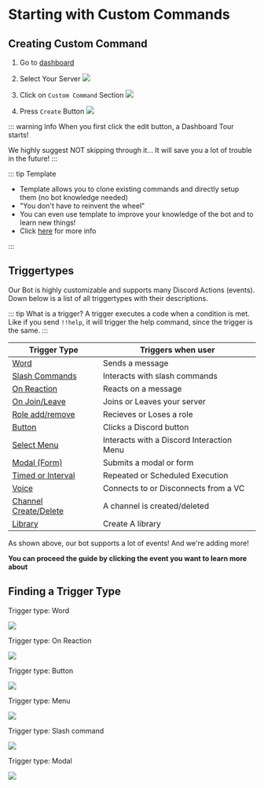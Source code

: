 # Starting with Custom Commands

## Creating Custom Command
1. Go to [dashboard](https://ccommandbot.com/dashboard)

2. Select Your Server
![](https://i.imgur.com/2AlwSPW.png)

3. Click on `Custom Command` Section
![](https://i.imgur.com/TAZ2qrh.png)

4. Press `Create` Button
![](https://i.imgur.com/VFsbL20.png)

::: warning Info
When you first click the edit button, a Dashboard Tour starts!

We highly suggest NOT skipping through it... It will save you a lot of trouble in the future!
:::

::: tip Template
* Template allows you to clone existing commands and directly setup them (no bot knowledge needed)
* "You don't have to reinvent the wheel"
* You can even use template to improve your knowledge of the bot and to learn new things!
* Click [here](../Guide/4.template.md) for more info

:::


## Triggertypes
 
Our Bot is highly customizable and supports many Discord Actions (events). Down below is a list of all triggertypes with their descriptions.

::: tip What is a trigger?
A trigger executes a code when a condition is met. Like if you send `!!help`, it will trigger the help command, since the trigger is the same.
:::

| Trigger Type | Triggers when user|
| --------                                      | -------- |
| [Word](../Trigger/word.md)                    | Sends a message|
| [Slash Commands](../Trigger/slash.md)         | Interacts with slash commands|
| [On Reaction](../Trigger/reaction.md)         | Reacts on a message|
| [On Join/Leave](../Trigger/joinorleave.md)    | Joins or Leaves your server | 
| [Role add/remove](../Trigger/roleaddremove.md)| Recieves or Loses a role|
| [Button](../Trigger/button.md)                | Clicks a Discord button|
| [Select Menu](../Trigger/menu.md)           | Interacts with a Discord Interaction Menu|
| [Modal (Form)](../Trigger/modal.md)| Submits a modal or form|
| [Timed or Interval](../Trigger/time.md)       | Repeated or Scheduled Execution|
| [Voice](../Trigger/voicecondecon.md)          | Connects to or Disconnects from a VC|
| [Channel Create/Delete](../Trigger/channel.md)| A channel is created/deleted|
| [Library](../Trigger/library.md)| Create A library|

As shown above, our bot supports a lot of events! And we're adding more!

**You can proceed the guide by clicking the event you want to learn more about**


## Finding a Trigger Type

Trigger type: Word

![](https://i.imgur.com/zQtDgDM.png)

Trigger type: On Reaction

![](https://i.imgur.com/h1pe28J.gif)

Trigger type: Button

![](https://i.imgur.com/QrxFg8d.png)

Trigger type: Menu

![](https://i.imgur.com/7wZLMIq.gif)

Trigger type: Slash command

![](https://i.imgur.com/Hspy46H.gif)

Trigger type: Modal

![](https://i.imgur.com/ON9e1D4.png)
